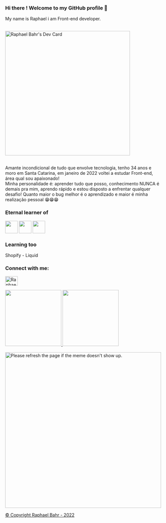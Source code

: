 ### Hi there ! Welcome to my GitHub profile 👋
My name is Raphael i am Front-end developer.

<div style="display: inline_block"> <br>
<a href="https://app.daily.dev/Lionbahr"><img src="https://api.daily.dev/devcards/24a31387c60e4136bfc0994a64523ee7.png?r=m2d" width="400" alt="Raphael Bahr's   Dev Card"/></a>
          
</br>
</br>

Amante incondicional de tudo que envolve tecnologia, tenho 34 anos e moro em Santa Catarina, em janeiro de 2022 voltei a estudar Front-end, área qual sou apaixonado!
</br>
Minha personalidade é: aprender tudo que posso, conhecimento NUNCA é demais pra mim, aprendo rápido e estou disposto a enfrentar qualquer desafio!
Quanto maior o bug melhor é o aprendizado e maior é minha realização pessoal 😁😁😁         


### Eternal learner of 
<img src="https://cdn.jsdelivr.net/gh/devicons/devicon/icons/css3/css3-original.svg" width="40" height="40"/> <img src="https://cdn.jsdelivr.net/gh/devicons/devicon/icons/html5/html5-original.svg" width="40" height="40"/> <img src="https://cdn.jsdelivr.net/gh/devicons/devicon/icons/javascript/javascript-original.svg" width="40" height="40"/>
          
### Learning too
Shopify - Liquid             

<h3 align="left">Connect with me:</h3>
<p align="left">
<a href="https://www.linkedin.com/in/raphael-bahr-92a73468/" target="blank"><img align="center" src="https://cdn.jsdelivr.net/gh/devicons/devicon/icons/linkedin/linkedin-original.svg" alt="Raphael Linkedin" height="30" width="40" /></a>
</p>

<div>
<a href="https://github.com/raphabahr">
<img height="180em" src="https://github-readme-stats.vercel.app/api/top-langs/?username=raphabahr&layout=compact&langs_count=7&theme=dracula"/>
<img height="180em" src="https://github-readme-stats.vercel.app/api?username=raphabahr&show_icons=true&theme=dracula&include_all_commits=true&count_private=true"/>
</div>

<br>  
          
<img src='https://random-memer.herokuapp.com/' title="Meme" width="500" alt="Please refresh the page if the meme doesn't show up.">
          
<br>
<!--
 <div>
   <a href="https://github.com/raphabahr" target="_blank">
      <img class="" src='https://img.shields.io/badge/Steam-000000?style=for-the-badge&logo=steam&logoColor=white' title="steam" width="100" />
   </a>
</div>         
-->         
  
 <p class="copyright">&copy; Copyright Raphael Bahr - 2022</p>

